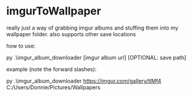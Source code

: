 # imgurToWallpaper
really just a way of grabbing imgur albums and stuffing them into my wallpaper folder. also supports other save locations

how to use:

py .\imgur_album_downloader [imgur album url] [OPTIONAL: save path]

example (note the forward slashes):

py .\imgur_album_downloader https://imgur.com/gallery/tlMf4 C:/Users/Donnie/Pictures/Wallpapers
